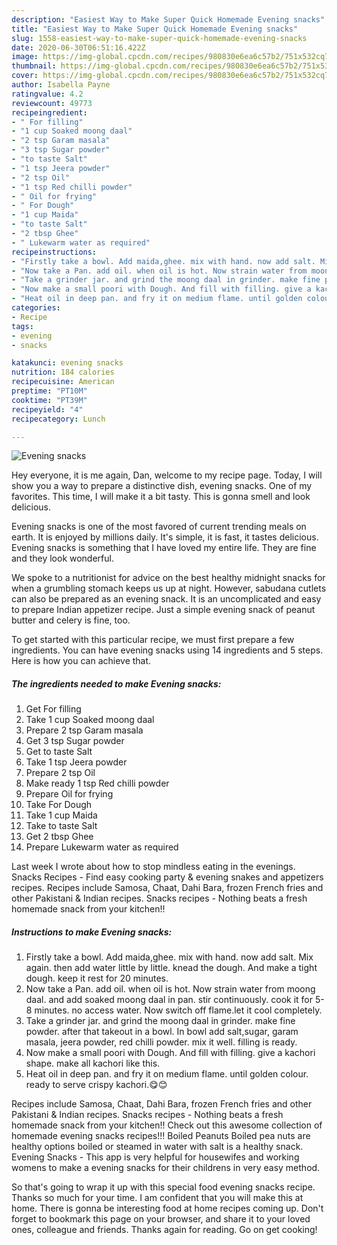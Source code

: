 ```yaml
---
description: "Easiest Way to Make Super Quick Homemade Evening snacks"
title: "Easiest Way to Make Super Quick Homemade Evening snacks"
slug: 1558-easiest-way-to-make-super-quick-homemade-evening-snacks
date: 2020-06-30T06:51:16.422Z
image: https://img-global.cpcdn.com/recipes/980830e6ea6c57b2/751x532cq70/evening-snacks-recipe-main-photo.jpg
thumbnail: https://img-global.cpcdn.com/recipes/980830e6ea6c57b2/751x532cq70/evening-snacks-recipe-main-photo.jpg
cover: https://img-global.cpcdn.com/recipes/980830e6ea6c57b2/751x532cq70/evening-snacks-recipe-main-photo.jpg
author: Isabella Payne
ratingvalue: 4.2
reviewcount: 49773
recipeingredient:
- " For filling"
- "1 cup Soaked moong daal"
- "2 tsp Garam masala"
- "3 tsp Sugar powder"
- "to taste Salt"
- "1 tsp Jeera powder"
- "2 tsp Oil"
- "1 tsp Red chilli powder"
- " Oil for frying"
- " For Dough"
- "1 cup Maida"
- "to taste Salt"
- "2 tbsp Ghee"
- " Lukewarm water as required"
recipeinstructions:
- "Firstly take a bowl. Add maida,ghee. mix with hand. now add salt. Mix again. then add water little by little. knead the dough. And make a tight dough. keep it rest for 20 minutes."
- "Now take a Pan. add oil. when oil is hot. Now strain water from moong daal. and add soaked moong daal in pan. stir continuously. cook it for 5-8 minutes. no access water. Now switch off flame.let it cool completely."
- "Take a grinder jar. and grind the moong daal in grinder. make fine powder. after that takeout in a bowl. In bowl add salt,sugar, garam masala, jeera powder, red chilli powder. mix it well. filling is ready."
- "Now make a small poori with Dough. And fill with filling. give a kachori shape. make all kachori like this."
- "Heat oil in deep pan. and fry it on medium flame. until golden colour. ready to serve crispy kachori.😋😊"
categories:
- Recipe
tags:
- evening
- snacks

katakunci: evening snacks 
nutrition: 184 calories
recipecuisine: American
preptime: "PT10M"
cooktime: "PT39M"
recipeyield: "4"
recipecategory: Lunch

---
```



![Evening snacks](https://img-global.cpcdn.com/recipes/980830e6ea6c57b2/751x532cq70/evening-snacks-recipe-main-photo.jpg)

Hey everyone, it is me again, Dan, welcome to my recipe page. Today, I will show you a way to prepare a distinctive dish, evening snacks. One of my favorites. This time, I will make it a bit tasty. This is gonna smell and look delicious.

Evening snacks is one of the most favored of current trending meals on earth. It is enjoyed by millions daily. It's simple, it is fast, it tastes delicious. Evening snacks is something that I have loved my entire life. They are fine and they look wonderful.

We spoke to a nutritionist for advice on the best healthy midnight snacks for when a grumbling stomach keeps us up at night. However, sabudana cutlets can also be prepared as an evening snack. It is an uncomplicated and easy to prepare Indian appetizer recipe. Just a simple evening snack of peanut butter and celery is fine, too.


To get started with this particular recipe, we must first prepare a few ingredients. You can have evening snacks using 14 ingredients and 5 steps. Here is how you can achieve that.

<!--inarticleads1-->

##### The ingredients needed to make Evening snacks:

1. Get  For filling
1. Take 1 cup Soaked moong daal
1. Prepare 2 tsp Garam masala
1. Get 3 tsp Sugar powder
1. Get to taste Salt
1. Take 1 tsp Jeera powder
1. Prepare 2 tsp Oil
1. Make ready 1 tsp Red chilli powder
1. Prepare  Oil for frying
1. Take  For Dough
1. Take 1 cup Maida
1. Take to taste Salt
1. Get 2 tbsp Ghee
1. Prepare  Lukewarm water as required


Last week I wrote about how to stop mindless eating in the evenings. Snacks Recipes - Find easy cooking party &amp; evening snakes and appetizers recipes. Recipes include Samosa, Chaat, Dahi Bara, frozen French fries and other Pakistani &amp; Indian recipes. Snacks recipes - Nothing beats a fresh homemade snack from your kitchen!! 

<!--inarticleads2-->

##### Instructions to make Evening snacks:

1. Firstly take a bowl. Add maida,ghee. mix with hand. now add salt. Mix again. then add water little by little. knead the dough. And make a tight dough. keep it rest for 20 minutes.
1. Now take a Pan. add oil. when oil is hot. Now strain water from moong daal. and add soaked moong daal in pan. stir continuously. cook it for 5-8 minutes. no access water. Now switch off flame.let it cool completely.
1. Take a grinder jar. and grind the moong daal in grinder. make fine powder. after that takeout in a bowl. In bowl add salt,sugar, garam masala, jeera powder, red chilli powder. mix it well. filling is ready.
1. Now make a small poori with Dough. And fill with filling. give a kachori shape. make all kachori like this.
1. Heat oil in deep pan. and fry it on medium flame. until golden colour. ready to serve crispy kachori.😋😊


Recipes include Samosa, Chaat, Dahi Bara, frozen French fries and other Pakistani &amp; Indian recipes. Snacks recipes - Nothing beats a fresh homemade snack from your kitchen!! Check out this awesome collection of homemade evening snacks recipes!!! Boiled Peanuts Boiled pea nuts are healthy options boiled or steamed in water with salt is a healthy snack. Evening Snacks - This app is very helpful for housewifes and working womens to make a evening snacks for their childrens in very easy method. 

So that's going to wrap it up with this special food evening snacks recipe. Thanks so much for your time. I am confident that you will make this at home. There is gonna be interesting food at home recipes coming up. Don't forget to bookmark this page on your browser, and share it to your loved ones, colleague and friends. Thanks again for reading. Go on get cooking!
